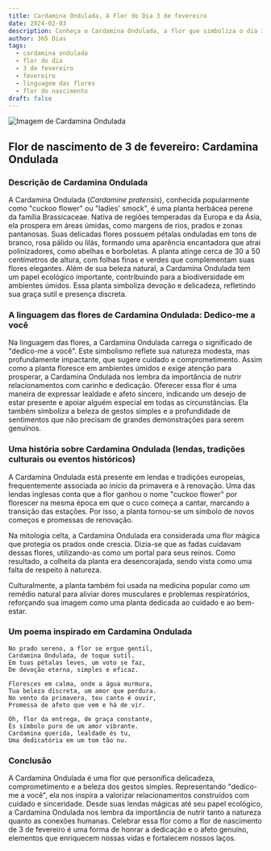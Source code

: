 ```yaml
---
title: Cardamina Ondulada, A Flor do Dia 3 de fevereiro
date: 2024-02-03
description: Conheça o Cardamina Ondulada, a flor que simboliza o dia 3 de fevereiro e seu significado 'Dedico-me a você'. Explore a beleza e o simbolismo desta flor encantadora.
author: 365 Dias
tags:
  - cardamina ondulada
  - flor do dia
  - 3 de fevereiro
  - fevereiro
  - linguagem das flores
  - flor do nascimento
draft: false
---
```


![Imagem de Cardamina Ondulada](https://cdn.pixabay.com/photo/2020/04/13/17/30/cuckoo-5039419_640.jpg#center)


## Flor de nascimento de 3 de fevereiro: Cardamina Ondulada

### Descrição de Cardamina Ondulada

A Cardamina Ondulada (_Cardamine pratensis_), conhecida popularmente como "cuckoo flower" ou "ladies' smock", é uma planta herbácea perene da família Brassicaceae. Nativa de regiões temperadas da Europa e da Ásia, ela prospera em áreas úmidas, como margens de rios, prados e zonas pantanosas. Suas delicadas flores possuem pétalas onduladas em tons de branco, rosa pálido ou lilás, formando uma aparência encantadora que atrai polinizadores, como abelhas e borboletas. A planta atinge cerca de 30 a 50 centímetros de altura, com folhas finas e verdes que complementam suas flores elegantes. Além de sua beleza natural, a Cardamina Ondulada tem um papel ecológico importante, contribuindo para a biodiversidade em ambientes úmidos. Essa planta simboliza devoção e delicadeza, refletindo sua graça sutil e presença discreta.

### A linguagem das flores de Cardamina Ondulada: Dedico-me a você

Na linguagem das flores, a Cardamina Ondulada carrega o significado de "dedico-me a você". Este simbolismo reflete sua natureza modesta, mas profundamente impactante, que sugere cuidado e comprometimento. Assim como a planta floresce em ambientes úmidos e exige atenção para prosperar, a Cardamina Ondulada nos lembra da importância de nutrir relacionamentos com carinho e dedicação. Oferecer essa flor é uma maneira de expressar lealdade e afeto sincero, indicando um desejo de estar presente e apoiar alguém especial em todas as circunstâncias. Ela também simboliza a beleza de gestos simples e a profundidade de sentimentos que não precisam de grandes demonstrações para serem genuínos.

### Uma história sobre Cardamina Ondulada (lendas, tradições culturais ou eventos históricos)

A Cardamina Ondulada está presente em lendas e tradições europeias, frequentemente associada ao início da primavera e à renovação. Uma das lendas inglesas conta que a flor ganhou o nome "cuckoo flower" por florescer na mesma época em que o cuco começa a cantar, marcando a transição das estações. Por isso, a planta tornou-se um símbolo de novos começos e promessas de renovação.

Na mitologia celta, a Cardamina Ondulada era considerada uma flor mágica que protegia os prados onde crescia. Dizia-se que as fadas cuidavam dessas flores, utilizando-as como um portal para seus reinos. Como resultado, a colheita da planta era desencorajada, sendo vista como uma falta de respeito à natureza.

Culturalmente, a planta também foi usada na medicina popular como um remédio natural para aliviar dores musculares e problemas respiratórios, reforçando sua imagem como uma planta dedicada ao cuidado e ao bem-estar.

### Um poema inspirado em Cardamina Ondulada

```
No prado sereno, a flor se ergue gentil,  
Cardamina Ondulada, de toque sutil.  
Em tuas pétalas leves, um voto se faz,  
De devoção eterna, simples e eficaz.  

Floresces em calma, onde a água murmura,  
Tua beleza discreta, um amor que perdura.  
No vento da primavera, teu canto é ouvir,  
Promessa de afeto que vem e há de vir.  

Oh, flor da entrega, de graça constante,  
És símbolo puro de um amor vibrante.  
Cardamina querida, lealdade és tu,  
Uma dedicatória em um tom tão nu.
```

### Conclusão

A Cardamina Ondulada é uma flor que personifica delicadeza, comprometimento e a beleza dos gestos simples. Representando "dedico-me a você", ela nos inspira a valorizar relacionamentos construídos com cuidado e sinceridade. Desde suas lendas mágicas até seu papel ecológico, a Cardamina Ondulada nos lembra da importância de nutrir tanto a natureza quanto as conexões humanas. Celebrar essa flor como a flor de nascimento de 3 de fevereiro é uma forma de honrar a dedicação e o afeto genuíno, elementos que enriquecem nossas vidas e fortalecem nossos laços.